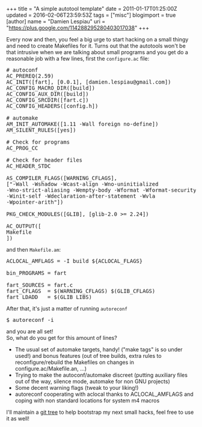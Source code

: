 +++
title = "A simple autotool template"
date = 2011-01-17T01:25:00Z
updated = 2016-02-06T23:59:53Z
tags = ["misc"]
blogimport = true 
[author]
	name = "Damien Lespiau"
	uri = "https://plus.google.com/114288295280403017038"
+++

<div dir="ltr" style="text-align: left;" trbidi="on">Every now and then, you feel a big urge to start hacking on a small thingy and need to create Makefiles for it. Turns out that the autotools won't be that intrusive when we are talking about small programs and you get do a reasonable job with a few lines, first the <code class="filename">configure.ac</code> file:<pre class="brush: text; gutter: true"># autoconf<br />AC_PREREQ(2.59)<br />AC_INIT([fart], [0.0.1], [damien.lespiau@gmail.com])<br />AC_CONFIG_MACRO_DIR([build])<br />AC_CONFIG_AUX_DIR([build])<br />AC_CONFIG_SRCDIR([fart.c])<br />AC_CONFIG_HEADERS([config.h])<br /><br /># automake<br />AM_INIT_AUTOMAKE([1.11 -Wall foreign no-define])<br />AM_SILENT_RULES([yes])<br /><br /># Check for programs<br />AC_PROG_CC<br /><br /># Check for header files<br />AC_HEADER_STDC<br /><br />AS_COMPILER_FLAGS([WARNING_CFLAGS],<br />["-Wall -Wshadow -Wcast-align -Wno-uninitialized<br />-Wno-strict-aliasing -Wempty-body -Wformat -Wformat-security<br />-Winit-self -Wdeclaration-after-statement -Wvla<br />-Wpointer-arith"])<br /><br />PKG_CHECK_MODULES([GLIB], [glib-2.0 &gt;= 2.24])<br /><br />AC_OUTPUT([<br />Makefile<br />])</pre>and then <code class="filename">Makefile.am</code>:<pre class="brush: text; gutter: true">ACLOCAL_AMFLAGS = -I build ${ACLOCAL_FLAGS}<br /><br />bin_PROGRAMS = fart<br /><br />fart_SOURCES = fart.c<br />fart_CFLAGS  = $(WARNING_CFLAGS) $(GLIB_CFLAGS)<br />fart_LDADD   = $(GLIB_LIBS)</pre>After that, it's just a matter of running <code class="command">autoreconf</code><pre class="brush: text; gutter: true">$ autoreconf -i</pre>and you are all set!<br />So, what do you get for this amount of lines?<ul><li>The usual set of automake targets, handy! ("make tags" is so under used!) and bonus features (out of tree builds, extra rules to reconfigure/rebuild the Makefiles on changes in configure.ac/Makefile.an, ...)</li><li>Trying to make the autoconf/automake discreet (putting auxiliary files out of the way, silence mode, automake for non GNU projects)</li><li>Some decent warning flags (tweak to your liking!)</li><li>autoreconf cooperating with aclocal thanks to ACLOCAL_AMFLAGS and coping with non standard locations for system m4 macros</li></ul>I'll maintain a <a href="http://git.lespiau.name/cgit/program-template-simple/" title="A simple autotool template">git tree</a> to help bootstrap my next small hacks, feel free to use it as well!</div>
